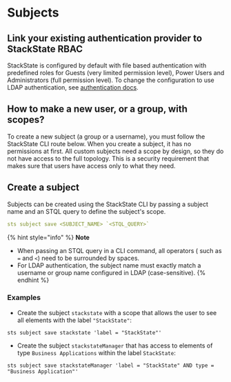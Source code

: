 # Subjects

## Link your existing authentication provider to StackState RBAC

StackState is configured by default with file based authentication with predefined roles for Guests \(very limited permission level\), Power Users and Administrators \(full permission level\). To change the configuration to use LDAP authentication, see [authentication docs](../authentication/).

## How to make a new user, or a group, with scopes?

To create a new subject \(a group or a username\), you must follow the StackState CLI route below. When you create a subject, it has no permissions at first. All custom subjects need a scope by design, so they do not have access to the full topology. This is a security requirement that makes sure that users have access only to what they need.

## Create a subject

Subjects can be created using the StackState CLI by passing a subject name and an STQL query to define the subject's scope.

```yaml
sts subject save <SUBJECT_NAME> `<STQL_QUERY>`
```
{% hint style="info" %}
**Note**

* When passing an STQL query in a CLI command, all operators \( such as `=` and `<`\) need to be surrounded by spaces.
* For LDAP authentication, the subject name must exactly match a username or group name configured in LDAP (case-sensitive).
{% endhint %}

### Examples

* Create the subject `stackstate` with a scope that allows the user to see all elements with the label `"StackState"`:
```text
sts subject save stackstate 'label = "StackState"'
```
* Create the subject `stackstateManager` that has access to elements of type `Business Applications` within the label `StackState`:
```text
sts subject save stackstateManager 'label = "StackState" AND type = "Business Application"'
```